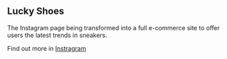 ## Lucky Shoes

The Instagram page being transformed into a full e-commerce site to offer users the latest trends in sneakers.

Find out more in [Instragram](https://www.instagram.com/lucky_shoeshn/)
